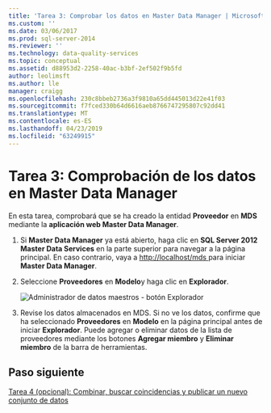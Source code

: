 ```yaml
---
title: 'Tarea 3: Comprobar los datos en Master Data Manager | Microsoft Docs'
ms.custom: ''
ms.date: 03/06/2017
ms.prod: sql-server-2014
ms.reviewer: ''
ms.technology: data-quality-services
ms.topic: conceptual
ms.assetid: d88953d2-2258-40ac-b3bf-2ef502f9b5fd
author: leolimsft
ms.author: lle
manager: craigg
ms.openlocfilehash: 230c8bbeb2736a3f9810a65dd445013d22e41f03
ms.sourcegitcommit: f7fced330b64d6616aeb8766747295807c92dd41
ms.translationtype: MT
ms.contentlocale: es-ES
ms.lasthandoff: 04/23/2019
ms.locfileid: "63249915"
---
```

# <a name="task-3-verifying-the-data-in-master-data-manager"></a>Tarea 3: Comprobación de los datos en Master Data Manager
  En esta tarea, comprobará que se ha creado la entidad **Proveedor** en **MDS** mediante la **aplicación web Master Data Manager**.  
  
1.  Si **Master Data Manager** ya está abierto, haga clic en **SQL Server 2012 Master Data Services** en la parte superior para navegar a la página principal. En caso contrario, vaya a [ http://localhost/mds ](http://localhost/mds) para iniciar **Master Data Manager**.  
  
2.  Seleccione **Proveedores** en **Modelo**y haga clic en **Explorador**.  
  
     ![Administrador de datos maestros - botón Explorador](../../2014/tutorials/media/et-verifyingthedatainmasterdatamanager.jpg "Administrador de datos maestros - botón Explorador")  
  
3.  Revise los datos almacenados en MDS. Si no ve los datos, confirme que ha seleccionado **Proveedores** en **Modelo** en la página principal antes de iniciar **Explorador**. Puede agregar o eliminar datos de la lista de proveedores mediante los botones **Agregar miembro** y **Eliminar miembro** de la barra de herramientas.  
  
## <a name="next-step"></a>Paso siguiente  
 [Tarea 4 &#40;opcional&#41;: Combinar, buscar coincidencias y publicar un nuevo conjunto de datos](../../2014/tutorials/task-4-optional-combining-matching-and-publishing-new-set-of-data.md)  
  
  
